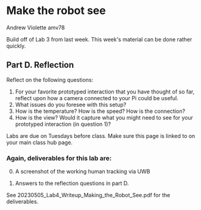# Make the robot see
Andrew Violette amv78

Build off of Lab 3 from last week. This week's material can be done rather quickly.

## Part D. Reflection

Reflect on the following questions:

1. For your favorite prototyped interaction that you have thought of so far, reflect upon how a camera connected to your Pi could be useful.
2. What issues do you foresee with this setup? 
3. How is the temperature? How is the speed? How is the connection?
4. How is the view? Would it capture what you might need to see for your prototyped interaction (in question 1)?


Labs are due on Tuesdays before class. Make sure this page is linked to on your main class hub page.

### Again, deliverables for this lab are: 

0. A screenshot of the working human tracking via UWB

1. Answers to the reflection questions in part D. 


See 20230505_Lab4_Writeup_Making_the_Robot_See.pdf for the deliverables.

